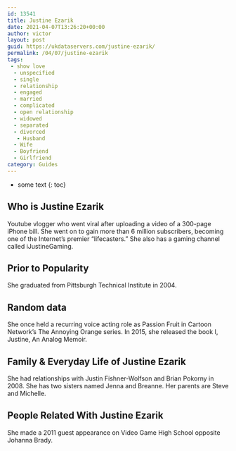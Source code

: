 ```yaml
---
id: 13541
title: Justine Ezarik
date: 2021-04-07T13:26:20+00:00
author: victor
layout: post
guid: https://ukdataservers.com/justine-ezarik/
permalink: /04/07/justine-ezarik
tags:
 - show love
  - unspecified
  - single
  - relationship
  - engaged
  - married
  - complicated
  - open relationship
  - widowed
  - separated
  - divorced
   - Husband
  - Wife
  - Boyfriend
  - Girlfriend
category: Guides
---
```


* some text
{: toc}


## Who is Justine Ezarik



Youtube vlogger who went viral after uploading a video of a 300-page iPhone bill. She went on to gain more than 6 million subscribers, becoming one of the Internet&#8217;s premier &#8220;lifecasters.&#8221; She also has a gaming channel called iJustineGaming.

                
                
                
## Prior to Popularity



She graduated from Pittsburgh Technical Institute in 2004.

                
                
                
## Random data



She once held a recurring voice acting role as Passion Fruit in Cartoon Network&#8217;s The Annoying Orange series. In 2015, she released the book I, Justine, An Analog Memoir. 

                
                
                
## Family & Everyday Life of Justine Ezarik



She had relationships with Justin Fishner-Wolfson and Brian Pokorny in 2008. She has two sisters named Jenna and Breanne. Her parents are Steve and Michelle.

                
                
                
## People Related With Justine Ezarik



She made a 2011 guest appearance on Video Game High School opposite Johanna Brady.

                
              
            
          
          
          